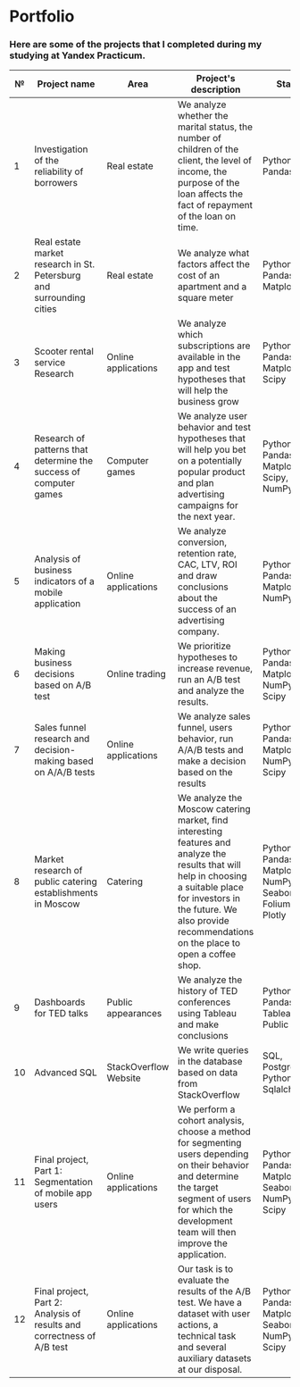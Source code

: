 # Portfolio
### Here are some of the projects that I completed during my studying at Yandex Practicum.
№| Project name                 | Area       | Project's description | Stack |
-------| --------------------------------  | -------------- | --------------   | -------|
1      | Investigation of the reliability of borrowers| Real estate   | We analyze whether the marital status, the number of children of the client, the level of income, the purpose of the loan affects the fact of repayment of the loan on time.  |Python, Pandas|
2      | Real estate market research in St. Petersburg and surrounding cities  | Real estate| We analyze what factors affect the cost of an apartment and a square meter  |Python, Pandas, Matplotlib |
3      | Scooter rental service Research| Online applications| We analyze which subscriptions are available in the app and test hypotheses that will help the business grow  |Python, Pandas, Matplotlib, Scipy |
4      |  Research of patterns that determine the success of computer games | Computer games| We analyze user behavior and test hypotheses that will help you bet on a potentially popular product and plan advertising campaigns for the next year. |Python, Pandas, Matplotlib, Scipy, NumPy |
5      | Analysis of business indicators of a mobile application  | Online applications| We analyze conversion, retention rate, CAC, LTV, ROI and draw conclusions about the success of an advertising company.|Python, Pandas, Matplotlib, NumPy |
6      | Making business decisions based on A/B test  | Online trading| We prioritize hypotheses to increase revenue, run an A/B test and analyze the results. |Python, Pandas, Matplotlib, NumPy, Scipy |
7      | Sales funnel research and decision-making based on A/A/B tests   | Online applications| We analyze sales funnel, users behavior, run A/A/B tests and make a decision based on the results|Python, Pandas, Matplotlib, NumPy, Scipy |
8      | Market research of public catering establishments in Moscow | Catering| We analyze the Moscow catering market, find interesting features and analyze the results that will help in choosing a suitable place for investors in the future. We also provide recommendations on the place to open a coffee shop.|Python, Pandas, Matplotlib, NumPy, Seaborn, Folium, Plotly|
9      | Dashboards for TED talks | Public appearances| We analyze the history of TED conferences using Tableau and make conclusions|Python, Pandas, Tableau Public|
10     | Advanced SQL  | StackOverflow Website| We write queries in the database based on data from StackOverflow|SQL, PostgreSQL, Python, Sqlalchemy|
11     | Final project, Part 1: Segmentation of mobile app users  | Online applications| We perform a cohort analysis, choose a method for segmenting users depending on their behavior and determine the target segment of users for which the development team will then improve the application.|Python, Pandas, Matplotlib, Seaborn, NumPy, Scipy|
12     | Final project, Part 2: Analysis of results and correctness of A/B test  | Online applications| Our task is to evaluate the results of the A/B test. We have a dataset with user actions, a technical task and several auxiliary datasets at our disposal.|Python, Pandas, Matplotlib, Seaborn, NumPy, Scipy|
